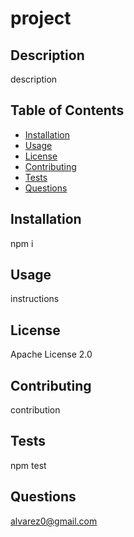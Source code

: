# project
  ## Description
  description
  ## Table of Contents
  * [Installation](#Installation)
  * [Usage](#Usage)
  * [License](#License)
  * [Contributing](#Contributing)
  * [Tests](#Tests)
  * [Questions](#Questions)
  ## Installation
  npm i
  ## Usage
  instructions
  ## License
  Apache License 2.0
  ## Contributing
  contribution
  ## Tests
  npm test
  ## Questions
  alvarez0@gmail.com

  